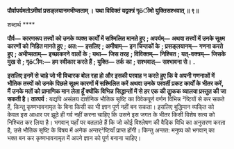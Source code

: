 **पौर्वापर्यमतोऽमीषां प्रसङ्लयानमभीप्सताम् ।** **यथा विविक्तं यद्वक्त्रं गृöीमो युक्तिसश्भवात् ॥ ९॥** 

शब्दार्थ **** 

**पौर्व—** **कारणरूप तत्त्वों को उनके व्यक्त कार्यों में सश्मिलित मानते हुए** **; अपर्यम्—** **अथवा तत्त्वों में उनके सूक्ष्म कारणों को** **निहित मानते हुए** **; अत:—** **इसलिए** **; अमीषाम्—** **इन चिन्तकों के** **; प्रसङ्लयानम्—** **गणना करते हुए** **; अभीप्सताम्—** **इच्छाकरने** **वालों के** **; यथा—** **जिस तरह** **; विविक्तम्—** **निश्चित** **; यत्-वक्त्रम्—** **जिसके मुख से** **; गृöीम:—** **हम स्वीकार करते हैं** **; युक्ति—** **तर्क** **का** **; सश्भवात्—** **सश्भावना से।** **.** 

**इसलिए इनमें से चाहे जो भी विचारक बोल रहा हो और इसकी परवाह न करते हुए कि वे** **अपनी गणनाओं में भौतिक तत्त्वों को उनके पिछले सूक्ष्म कारणों में सश्मिलित करें अथवा उनके** **परवर्ती प्रकट कार्यों के भीतर करें, मैं उनके मतों को प्रामाणिक मान लेता हूँ क्योंकि विभिन्न** **सिद्धान्तों में से हर एक की ताॢकक व्यालया प्रस्तुत की जा सकती है।** **तात्पर्य :** यद्यपि असंलय दार्शनिक भौतिक सृष्टि का विवेकपूर्ण वर्णन विभिन्न ²ष्टियों से कर सकते हैं, किन्तु कृष्णभावनामृत के बिना किसी का भी ज्ञान पूर्ण नहीं बन सकता। इसलिए बुद्धिमान व्यकि्त को केवल इस आधार पर झूठे ही गर्व नहीं करना चाहिए कि उसने इस जगत के भीतर किसी विशेष सत्य को निश्चित कर लिया है। भगवान् यहाँ पर बतलाते हैं कि जो कोई विश्लेषण की वैदिक विधि का अनुसरण करता है, उसे भौतिक सृष्टि के विषय में अनेक अन्तर्²ष्टियाँ प्राप्त होंगी। किन्तु अन्तत: मनुष्य को भगवान् का भक्त बन कर कृष्णभावनामृत में अपने ज्ञान को पूर्ण बनाना चाहिए।  